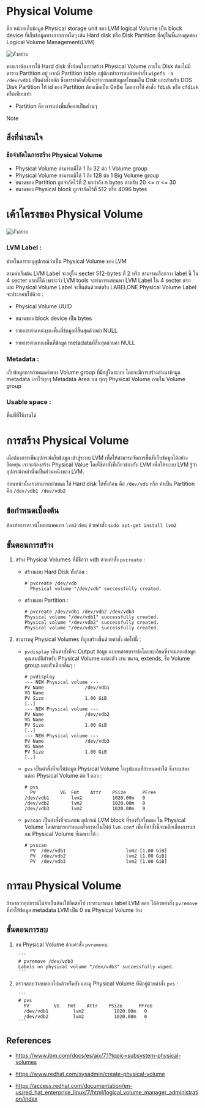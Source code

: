 # Physical Volume

คือ หน่วยเก็บข้อมูล Physical storage unit ของ LVM logical Volume  เป็น block device ที่เก็บข้อมูลทางกายภาพใดๆ เช่น Hard disk หรือ Disk Partition ที่อยู่ในชั้นล่างสุดของ Logical Volume Management(LVM)

![ตัวอย่าง](https://cdn.thegeekdiary.com/wp-content/uploads/2014/10/LVM-basic-structure.png)

หากเราต้องการใช้ Hard disk ทั้งก้อนในการสร้าง Physical Volume ภายใน Disk ต้องไม่มีตาราง Partition อยู่ หากมี Partition table อยู่ต้องทำการลบด้วยคำสั่ง `wipefs -a /dev/vdb1` เป็นคำสั่งหลัก ซึ่งการทำคำสั่งนี้จะทำการลบข้อมูลทั้งหมดใน Disk และสำหรับ DOS Disk Partition ให้ id ของ Partition ต้องเซ็ดเป็น 0x8e โดยการใช้ คำสั่ง `fdisk` หรือ `cfdisk` หรือเทียบเท่า 

-  Partition คือ การแบ่งพื้นที่ออกเป็นส่วนๆ

>[!NOTE]
> ## สิ่งที่น่าสนใจ
>
> ### ข้อจำกัดในการสร้าง Physical Volume
>
> - Physical Volume สามารถมีได้ 1 ถึง 32 ต่อ 1 Volume group
> - Physical Volume สามารถมีได้ 1 ถึง 128 ต่อ 1 Big Volume group
> - ขนาดของ Partition ถูกจำกัดไว้ที่ 2 ยกกำลัง n bytes ลำหรับ 20 <= n <= 30
> - ขนาดของ Physical block ถูกจำกัดไว้ที่ 512 หรือ 4096 bytes

# เค้าโครงของ Physical Volume

![ตัวอย่าง](https://access.redhat.com/webassets/avalon/d/Red_Hat_Enterprise_Linux-9-Configuring_and_managing_logical_volumes-en-US/images/8a27e9aae1f828bbdd43c54090d5ab15/physical-volume-layout.png)

### LVM Label : 

ช่วยในการระบุอุปกรณ์ว่าเป็น Physical Volume ของ LVM 

ตามค่าเริ่มต้น LVM Label จะอยู่ใน secter 512-bytes ที่ 2 หรือ สามารถเลือกวาง label นี้ ใน 4 secter แรกก็ได้ เพราะว่า LVM tools จะทำการแสกนหา LVM Label ใน 4 secter แรก และ Physical Volume Label จะขึ้นต้นด้วยสตริง LABELONE
  Physical Volume Label จะประกอบไปด้วย :

- Physical Volume UUID

- ขนาดของ block device เป็น bytes

- รายการตำแหน่งของพื้นที่ข้อมูลที่สิ้นสุดด้วยค่า NULL

- รายการตำแหน่งพื้นที่ข้อมูล metadataที่สิ้นสุดด้วยค่า NULL

### Metadata : 

เก็บข้อมูลการกำหนดค่าของ Volume group ที่มีอยู่ในระบบ โดยจะมีการสร้างสำเนาข้อมูล metadata เอาไว้ทุกๆ Metadata Area บน ทุกๆ Physical Volume ภายใน Volume group

### Usable space : 

พื้นที่ที่ใช้งานได้

# การสร้าง Physical Volume

เมื่อต้องการเพิ่มอุปกรณ์เก็บข้อมูล เข้าสู่ระบบ LVM เพื่อให้สามารถจัดการพื้นที่เก็บข้อมูลได้อย่างยืดหยุ่น เราจะต้องสร้าง Physical Value โดยใช้คำสั่งที่เกี่ยวข้องกับ LVM เพื่อให้ระบบ LVM รู้ว่าอุปกรณ์เหล่านั้นเป็นส่วนหนึ่งของ LVM.

ก่อนหน้านั้นเราสามารถกำหนด ใช้ Hard disk ได้ทั้งก้อน คือ `/dev/vdb` หรือ ทำเป็น Partition คือ `/dev/vdb1 /dev/vdb2`

## ข้อกำหนดเบื้องต้น
ต้องทำการดาวน์โหลกแพคเกจ `lvm2` ก่อน ด้วยคำสั่ง `sudo apt-get install lvm2`

## ขั้นตอนการสร้าง

1. สร้าง Physical Volumes ที่มีชื่อว่า vdb ด้วยคำสั่ง `pvcreate` :

    - สร้างแบบ Hard Disk ทั้งก้อน : 
    
        ```
        # pvcreate /dev/vdb
          Physical volume "/dev/vdb" successfully created.
        ```

    - สร้างแบบ Partition :

        ```
        # pvcreate /dev/vdb1 /dev/vdb2 /dev/vdb3
        Physical volume "/dev/vdb1" successfully created.
        Physical volume "/dev/vdb2" successfully created.
        Physical volume "/dev/vdb3" successfully created.
        ```
2. สามารถดู Physical Volumes ที่ถูกสร้างขึ้นด้วยคำสั่ง ต่อไปนี้ :

    - `pvdisplay` เป็นคำสั่งที่จะ Output ข้อมูล           แบบหลายบรรทัดโดยละเอียดซึ่งจะแสดงข้อมูลคุณสมบัติสำหรับ Physical Volume แต่ละตัว เช่น ขนาด, extends, ชื่อ Volume group และตัวเลือกอื่นๆ :

        ```
        # pvdisplay
        --- NEW Physical volume ---
        PV Name               /dev/vdb1
        VG Name
        PV Size               1.00 GiB
        [..]
        --- NEW Physical volume ---
        PV Name               /dev/vdb2
        VG Name
        PV Size               1.00 GiB
        [..]
        --- NEW Physical volume ---
        PV Name               /dev/vdb3
        VG Name
        PV Size               1.00 GiB
        [..]
        ```

    - `pvs` เป็นคำสั่งที่จะให้ข้อมูล Physical Volume ในรูปแบบที่กำหนดค่าได้ ซึ่งจะแสดงแต่ละ Physical Volume ต่อ 1 แถว : 

        ```
        # pvs
          PV         VG  Fmt    Attr    PSize      PFree
        /dev/vdb1        lvm2           1020.00m   0
        /dev/vdb2        lvm2           1020.00m   0
        /dev/vdb3        lvm2           1020.00m   0
        ```
    - `pvscan` เป็นคำสั่งที่จะแสกน อุปกรณ์ LVM block ที่รองรับทั้งหมด ใน Physical Volume โดยสามารถกำหนดตัวกรองในไฟล์ `lvm.conf` เพื่อที่คำสั่งนี้จะหลีกเลี่ยงการแสกน Physical Volume ที่เฉพาะได้ :

        ```
        # pvscan
          PV  /dev/vdb1                      lvm2 [1.00 GiB]
          PV  /dev/vdb2                      lvm2 [1.00 GiB]
          PV  /dev/vdb3                      lvm2 [1.00 GiB]
        ```
# การลบ Physical Volume

ถ้าหากว่าอุปกรณ์ไม่จำเป็นต้องใช้อีกต่อไป เราสามารถลบ label LVM ออก ได้ด้วยคำสั่ง `pvremove` ที่ทำให้ข้อมูล metadata LVM เป็น 0 บน Physical Volume ว่าง

## ขั้นตอนการลบ

1. ลบ Physical Volume ด้วยคำสั่ง `pvremove`:

        ```
        # pvremove /dev/vdb3
        Labels on physical volume "/dev/vdb3" successfully wiped.
        ```

2. ตรวจสอบว่าลบออกไปแล้วหรือยัง และดู Physical Volume ที่มีอยู่ด้วยคำสั่ง `pvs` :

        ```
        # pvs
          PV         VG   Fmt    Attr    PSize      PFree
          /dev/vdb1  	    lvm2           1020.00m   0
          /dev/vdb2  	    lvm2           1020.00m   0
        ```


## References

- https://www.ibm.com/docs/es/aix/7.1?topic=subsystem-physical-volumes

- https://www.redhat.com/sysadmin/create-physical-volume

- https://access.redhat.com/documentation/en-us/red_hat_enterprise_linux/7/html/logical_volume_manager_administration/index
